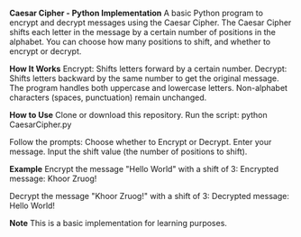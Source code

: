 **Caesar Cipher - Python Implementation**
A basic Python program to encrypt and decrypt messages using the Caesar Cipher. The Caesar Cipher shifts each letter in the message by a certain number of positions in the alphabet. You can choose how many positions to shift, and whether to encrypt or decrypt.

**How It Works**
Encrypt: Shifts letters forward by a certain number.
Decrypt: Shifts letters backward by the same number to get the original message.
The program handles both uppercase and lowercase letters. Non-alphabet characters (spaces, punctuation) remain unchanged.

**How to Use**
Clone or download this repository.
Run the script:
  python CaesarCipher.py

Follow the prompts:
  Choose whether to Encrypt or Decrypt.
  Enter your message.
  Input the shift value (the number of positions to shift).

**Example**
Encrypt the message "Hello World" with a shift of 3:
  Encrypted message: Khoor Zruog!
  
Decrypt the message "Khoor Zruog!" with a shift of 3:
  Decrypted message: Hello World!

**Note**
This is a basic implementation for learning purposes.




